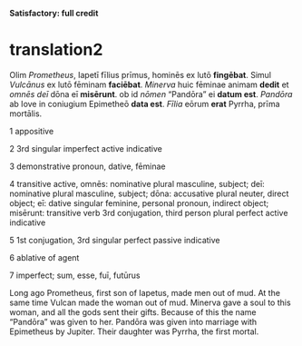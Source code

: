 **Satisfactory: full credit**

# translation2

Olim *Prometheus*, Iapetī fīlius prīmus, hominēs ex lutō **fingēbat**. Simul *Vulcānus* ex lutō fēminam **faciēbat**. *Minerva* huic fēminae animam **dedit** et *omnēs deī* dōna eī **misērunt**. ob id *nōmen* “Pandōra” ei **datum est**. *Pandōra* ab Iove in coniugium Epimetheō **data est**. *Fīlia* eōrum **erat** Pyrrha, prīma mortālis.

1 appositive

2 3rd singular imperfect active indicative

3 demonstrative pronoun, dative, fēminae

4 transitive active, omnēs: nominative plural masculine, subject; deī: nominative plural masculine, subject;
dōna: accusative plural neuter, direct object; eī: dative singular feminine, personal pronoun, indirect object; misērunt: transitive verb 3rd conjugation, third person plural perfect active indicative

5 1st conjugation, 3rd singular perfect passive indicative

6 ablative of agent

7 imperfect; sum, esse, fuī, futūrus


Long ago Prometheus, first son of Iapetus, made men out of mud. At the same time Vulcan made the woman out of mud. Minerva gave a soul to this woman, and all the gods sent their gifts. Because of this the name “Pandōra” was given to her. Pandōra was given into marriage with Epimetheus by Jupiter. Their daughter was Pyrrha, the first mortal.
